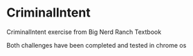 # CriminalIntent
CriminalIntent exercise from Big Nerd Ranch Textbook

Both challenges have been completed and tested in chrome os
